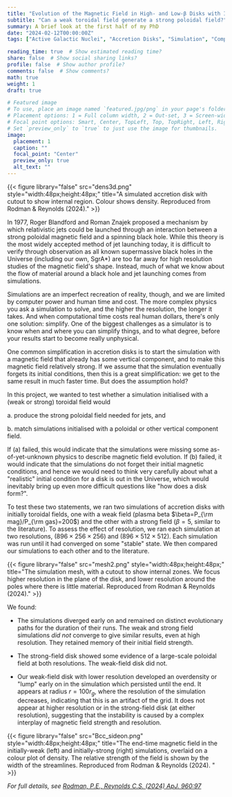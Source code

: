 ```yaml
---
title: "Evolution of the Magnetic Field in High- and Low-β Disks with Initially Toroidal Fields"
subtitle: "Can a weak toroidal field generate a strong poloidal field?"
summary: A brief look at the first half of my PhD
date: "2024-02-12T00:00:00Z"
tags: ["Active Galactic Nuclei", "Accretion Disks", "Simulation", "Completed Work"]

reading_time: true  # Show estimated reading time?
share: false  # Show social sharing links?
profile: false  # Show author profile?
comments: false  # Show comments?
math: true
weight: 1
draft: true

# Featured image
# To use, place an image named `featured.jpg/png` in your page's folder.
# Placement options: 1 = Full column width, 2 = Out-set, 3 = Screen-width
# Focal point options: Smart, Center, TopLeft, Top, TopRight, Left, Right, BottomLeft, Bottom, BottomRight
# Set `preview_only` to `true` to just use the image for thumbnails.
image:
  placement: 1
  caption: ""
  focal_point: "Center"
  preview_only: true
  alt_text: ""
---
```


{{< figure library="false" src="dens3d.png" style="width:48px;height:48px;" title="A simulated accretion disk with cutout to show internal region. Colour shows density. Reproduced from Rodman & Reynolds (2024)." >}}

In 1977, Roger Blandford and Roman Znajek proposed a mechanism by which relativistic jets could be launched through an interaction between a strong poloidal magnetic field and a spinning black hole. While this theory is the most widely accepted method of jet launching today, it is difficult to verify through observation as all known supermassive black holes in the Universe (including our own, SgrA\*) are too far away for high resolution studies of the magnetic field's shape. Instead, much of what we know about the flow of material around a black hole and jet launching comes from simulations.

Simulations are an imperfect recreation of reality, though, and we are limited by computer power and human time and cost. The more complex physics you ask a simulation to solve, and the higher the resolution, the longer it takes. And when computational time costs real human dollars, there's only one solution: simplify. One of the biggest challenges as a simulator is to know when and where you can simplify things, and to what degree, before your results start to become really unphysical. 

One common simplification in accretion disks is to start the simulation with a magnetic field that already has some vertical component, and to make this magnetic field relatively strong. If we assume that the simulation eventually forgets its initial conditions, then this is a great simplification: we get to the same result in much faster time. But does the assumption hold?

In this project, we wanted to test whether a simulation initialised with a (weak or strong) toroidal field would

a. produce the strong poloidal field needed for jets, and

b. match simulations initialised with a poloidal or other vertical component field.

If (a) failed, this would indicate that the simulations were missing some as-of-yet-unknown physics to describe magnetic field evolution. If (b) failed, it would indicate that the simulations do not forget their initial magnetic conditions, and hence we would need to think very carefully about what a "realistic" initial condition for a disk is out in the Universe, which would inevitably bring up even more difficult questions like "how does a disk form?".

To test these two statements, we ran two simulations of accretion disks with initially toroidal fields, one with a weak field (plasma beta $\beta=P_{\rm mag}/P_{\rm gas}=200$) and the other with a strong field ($\beta=5$, similar to the literature). To assess the effect of resolution, we ran each simulation at two resolutions, $(896\times256\times256)$ and $(896\times512\times512)$. Each simulation was run until it had converged on some "stable" state. We then compared our simulations to each other and to the literature.

{{< figure library="false" src="mesh2.png" style="width:48px;height:48px;" title="The simulation mesh, with a cutout to show internal zones. We focus higher resolution in the plane of the disk, and lower resolution around the poles where there is little material. Reproduced from Rodman & Reynolds (2024)." >}}

We found:

 - The simulations diverged early on and remained on distinct evolutionary paths for the duration of their runs. The weak and strong field simulations *did not* converge to give similar results, even at high resolution. They retained memory of their initial field strength.

 - The strong-field disk showed some evidence of a large-scale poloidal field at both resolutions. The weak-field disk did not. 

 - Our weak-field disk with lower resolution developed an overdensity or "lump" early on in the simulation which persisted until the end. It appears at radius $r=100r_g$, where the resolution of the simulation decreases, indicating that this is an artifact of the grid. It does not appear at higher resolution or in the strong-field disk (at either resolution), suggesting that the instability is caused by a complex interplay of magnetic field strength and resolution.

{{< figure library="false" src="Bcc_sideon.png" style="width:48px;height:48px;" title="The end-time magnetic field in the initially-weak (left) and initially-strong (right) simulations, overlaid on a colour plot of density. The relative strength of the field is shown by the width of the streamlines. Reproduced from Rodman & Reynolds (2024). " >}}

*For full details, see [Rodman, P.E., Reynolds C.S. (2024) ApJ. 960:97](https://iopscience.iop.org/article/10.3847/1538-4357/ad0384)*
